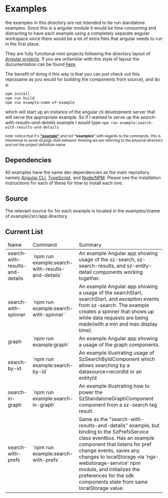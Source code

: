# Examples

the examples in this directory are not intended to be run standalone examples. Since this is a angular module it would be time consuming and distracting to have each example using a completely separate angular workspace since there would be a lot of extra files that angular needs to run in the first place.

They are fully functional mini-projects following the directory layout of [Angular projects]. If you are unfamiliar with this style of layout the documentation can be found [here].

The benefit of doing it this way is that you can just check out this repo(same as you would for building the components from source), and do a:

```terminal
npm install
npm run build
npm run example:name-of-example
```

which will start up an instance of the angular cli development server that will serve the appropriate example. So if I wanted to serve up the <i>search-with-results-and-details</i> example I would type `npm run example:search-with-results-and-details`

<small>note: notice that it's <b><u>"example"</u></b> and not <b>"examples"</b> with regards to the commands. this is intentional to avoid strange shell behavior thinking we are referring to the <i>physical</i> directory and not the project definition name.</small>

## Dependencies

All examples have the same dev dependencies as the main repository. namely [Angular CLI], [TypeScript], and [Node/NPM]. Please see the installation instructions for each of these for how to install each one.

## Source

The relevant source for for each example is located in the examples/{name of example}/src/app directory.

## Current List

<table>
  <thead>
    <tr>
      <td>Name</td><td>Command</td><td>Summary</td>
    </tr>
  </thead>
  <tbody>
    <tr>
      <td>search-with-results-and-details</td>
      <td>`npm run example:search-with-results-and-details`</td>
      <td>An example Angular app showing usage of the sz-search, sz-search-results,
  and sz-entity-detail components working together.</td>
    </tr>
    <tr>
      <td>search-with-spinner</td>
      <td>`npm run example:search-with-spinner`</td>
      <td>An example Angular app showing a usage of the searchStart, searchStart, and exception events from sz-search. The example creates a spinner that shows up while data requests are being made(with a min and max display time).</td>
    </tr>
    <tr>
      <td>graph</td>
      <td>`npm run example:graph`</td>
      <td>An example Angular app showing a usage of the graph components.</td>
    </tr>
    <tr>
      <td>search-by-id</td>
      <td>`npm run example:search-by-id`</td>
      <td>
        An example illustrating usage of SzSearchByIdComponent which allows searching by a datasource+recordId or an entityId
      </td>
    </tr>
        <tr>
      <td>search-in-graph</td>
      <td>`npm run example:search-in-graph`</td>
      <td>An example illustrating how to power the SzStandaloneGraphComponent component from a sz-search tag result.
      </td>
    </tr>
    <tr>
      <td>search-with-prefs</td>
      <td>`npm run example:search-with-prefs`</td>
      <td>Same as the "search-with-results-and-details" example, but binding to the SzPrefsService class eventbus. Has an example component that listens for pref change events, saves any 
      changes to localStorage via 'ngx-webstorage-service' npm module, and initializes the preferences for the sdk components state from same localStorage value.
      </td>
    </tr>
  </tbody>
</table>

[Angular CLI]: https://cli.angular.io/
[Angular projects]: https://angular.io/guide/glossary#project
[here]: https://angular.io/guide/file-structure
[Node/NPM]: https://nodejs.org/
[TypeScript]: https://www.typescriptlang.org/

